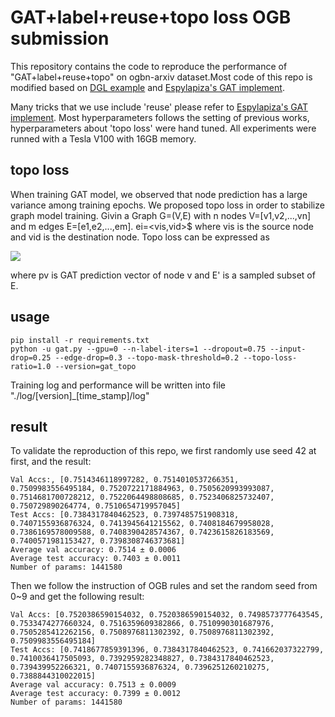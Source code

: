 # GAT+label+reuse+topo loss OGB submission

This repository contains the code to reproduce the performance of "GAT+label+reuse+topo" on ogbn-arxiv dataset.Most code of this repo is modified based on [DGL example](https://github.com/dmlc/dgl/tree/master/examples/pytorch/ogb/ogbn-arxiv) and [Espylapiza's GAT implement](https://github.com/Espylapiza/dgl/tree/master/examples/pytorch/ogb/ogbn-arxiv). 

Many tricks that we use include 'reuse' please refer to [Espylapiza's GAT implement](https://github.com/Espylapiza/dgl/tree/master/examples/pytorch/ogb/ogbn-arxiv). Most hyperparameters follows the setting of previous works, hyperparameters about 'topo loss' were hand tuned. All experiments were runned with a Tesla V100 with 16GB memory.

## topo loss

When training GAT model, we observed that node prediction has a large variance among training epochs. We proposed topo loss in order to stabilize graph model training. Givin a Graph G=(V,E) with n nodes V=[v1,v2,...,vn] and m edges E=[e1,e2,...,em]. ei=<vis,vid>$ where vis is the source node and vid is the destination node. Topo loss can be expressed as 

<img src="http://chart.googleapis.com/chart?cht=tx&chl= \mathcal{L}_{topo}=\frac{1}{|E'|}\sum_{i\in E'}\cos(p_{v_i^s},p_{v_i^d})" style="border:none;">

where pv is GAT prediction vector of node v and E' is a sampled subset of E.

## usage

```shell
pip install -r requirements.txt
python -u gat.py --gpu=0 --n-label-iters=1 --dropout=0.75 --input-drop=0.25 --edge-drop=0.3 --topo-mask-threshold=0.2 --topo-loss-ratio=1.0 --version=gat_topo
```

Training log and performance will be written into file "./log/[version]_[time_stamp]/log"

## result

To validate the reproduction of this repo, we first randomly use seed 42 at first,  and the result:

```
Val Accs:, [0.7514346118997282, 0.7514010537266351, 0.7509983556495184, 0.7520722171884963, 0.7505620993993087, 0.7514681700728212, 0.7522064498808685, 0.7523406825732407, 0.750729890264774, 0.7510654719957045]
Test Accs: [0.7384317840462523, 0.7397485751908318, 0.7407155936876324, 0.7413945641215562, 0.7408184679958028, 0.7386169578009588, 0.7408390428574367, 0.7423615826183569, 0.7400571981153427, 0.7398308746373681]
Average val accuracy: 0.7514 ± 0.0006
Average test accuracy: 0.7403 ± 0.0011
Number of params: 1441580
```

Then we follow the instruction of OGB rules and set the random seed from 0~9 and get the following result:

```
Val Accs: [0.7520386590154032, 0.7520386590154032, 0.7498573777643545, 0.7533474277660324, 0.7516359609382866, 0.7510990301687976, 0.7505285412262156, 0.7508976811302392, 0.7508976811302392, 0.7509983556495184]
Test Accs: [0.7418677859391396, 0.7384317840462523, 0.741662037322799, 0.7410036417505093, 0.7392959282348827, 0.7384317840462523, 0.739439952266321, 0.7407155936876324, 0.7396251260210275, 0.7388844310022015]
Average val accuracy: 0.7513 ± 0.0009
Average test accuracy: 0.7399 ± 0.0012
Number of params: 1441580
```